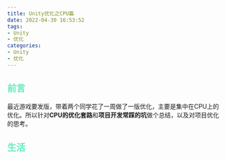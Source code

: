```yaml
---
title: Unity优化之CPU篇
date: 2022-04-30 16:53:52
tags:
- Unity
- 优化
categories:
- Unity
- 优化
---
```


## <font color=#64EBC1>前言</font>

最近游戏要发版，带着两个同学花了一周做了一版优化，主要是集中在CPU上的优化。所以针对**CPU的优化套路**和**项目开发常踩的坑**做个总结，以及对项目优化的思考。

## <font color=#64EBC1>生活</font>

